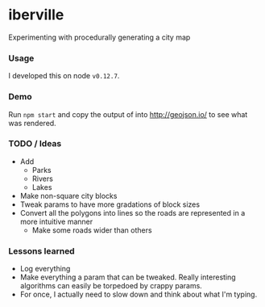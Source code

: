 # iberville
Experimenting with procedurally generating a city map

### Usage 
I developed this on node `v0.12.7`.

### Demo
Run `npm start` and copy the output of into http://geojson.io/ to see what was rendered.

### TODO / Ideas
* Add
    * Parks
    * Rivers
    * Lakes
* Make non-square city blocks
* Tweak params to have more gradations of block sizes
* Convert all the polygons into lines so the roads are represented in a more intuitive manner
    * Make some roads wider than others

### Lessons learned
* Log everything
* Make everything a param that can be tweaked. Really interesting algorithms can easily be torpedoed by crappy params.
* For once, I actually need to slow down and think about what I'm typing.
